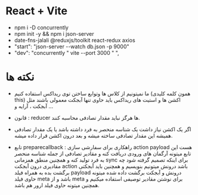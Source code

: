 # React + Vite

* npm i -D concurrently
* npm init -y && npm i json-server
* date-fns-jalali @reduxjs/toolkit react-redux axios
* "start": "json-server --watch db.json -p 9000"
* "dev": "concurrently \" vite --port 3000 \" ",

# نکته ها

- ما نمیتونیم از کلاس ها وتوابع ساختن توی ریداکس استفاده کنیم (همون کلمه کلیدی this)
  اکشن ها و استیت های ریداکس باید حاوی تنها آبجکت معمولی باشند مثل آبجکت ، آرایه و ...
  
* قانون : reducer ها هرگز نباید مقدار تصادفی محاسبه کنند.
* اگر یک اکشن نیاز داشت یک شناسه منحصر به فرد داشته باشد یا یک مقدار تصادفی همیشه این مقدار تصادفی ساخته میشه و بعد درون اکشن قرار داده میشه.

* تابع preparecallback : راهکاری برای سفارشی سازی action payload هست این تابع میتونه آرگمان های ورودی دریافت کنه و مقادیر تصادفی از جمله شناسه منحصر به فرد تولید کنه  و همچنین منطق همزمانی sync برای اینکه تصمیم گرفته شود چه مقادیری درون آبجکت action باشد درونش میتونیم بنویسیم و همچنین باید آبجکتی برگشت بده به همراه فیلد payload درونش و آبجکت برگشت داده شده میتونه حاوی فیلد meta باشد و از meta برای نوشتن مقادیر توصیفی استفاده میکنیم و همچنین میتونه حاوی فیلد ارور هم باشد.
